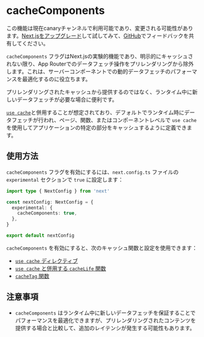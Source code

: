 # cacheComponents

この機能は現在canaryチャンネルで利用可能であり、変更される可能性があります。[Next.jsをアップグレード](/docs/app/building-your-application/upgrading/canary)して試してみて、[GitHub](https://github.com/vercel/next.js/issues)でフィードバックを共有してください。

`cacheComponents` フラグはNext.jsの実験的機能であり、明示的にキャッシュされない限り、App Routerでのデータフェッチ操作をプリレンダリングから除外します。これは、サーバーコンポーネントでの動的データフェッチのパフォーマンスを最適化するのに役立ちます。

プリレンダリングされたキャッシュから提供するのではなく、ランタイム中に新しいデータフェッチが必要な場合に便利です。

[`use cache`](/docs/app/api-reference/directives/use-cache)と併用することが想定されており、デフォルトでランタイム時にデータフェッチが行われ、ページ、関数、またはコンポーネントレベルで `use cache` を使用してアプリケーションの特定の部分をキャッシュするように定義できます。

## 使用方法

`cacheComponents` フラグを有効にするには、`next.config.ts` ファイルの `experimental` セクションで `true` に設定します：

```typescript
import type { NextConfig } from 'next'

const nextConfig: NextConfig = {
  experimental: {
    cacheComponents: true,
  },
}

export default nextConfig
```

`cacheComponents` を有効にすると、次のキャッシュ関数と設定を使用できます：

- [`use cache` ディレクティブ](/docs/app/api-reference/directives/use-cache)
- [`use cache` と併用する `cacheLife` 関数](/docs/app/api-reference/config/next-config-js/cacheLife)
- [`cacheTag` 関数](/docs/app/api-reference/functions/cacheTag)

## 注意事項

- `cacheComponents` はランタイム中に新しいデータフェッチを保証することでパフォーマンスを最適化できますが、プリレンダリングされたコンテンツを提供する場合と比較して、追加のレイテンシが発生する可能性もあります。
